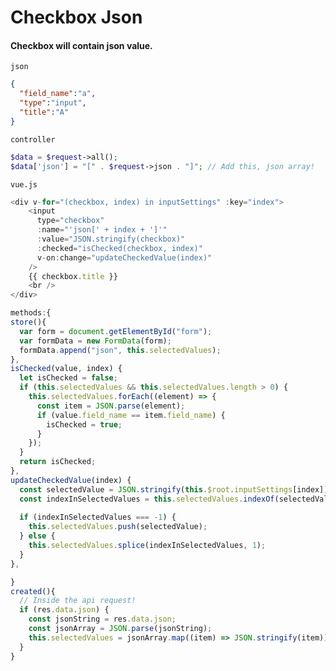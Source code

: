 # Checkbox Json

#### Checkbox will contain json value.

``` json ```
```json
{
  "field_name":"a",
  "type":"input",
  "title":"A"
}
```

``` controller ```
```php
$data = $request->all();
$data['json'] = "[" . $request->json . "]"; // Add this, json array!
```

``` vue.js ```
```js
<div v-for="(checkbox, index) in inputSettings" :key="index">
    <input
      type="checkbox"
      :name="'json[' + index + ']'"
      :value="JSON.stringify(checkbox)"
      :checked="isChecked(checkbox, index)"
      v-on:change="updateCheckedValue(index)"
    />
    {{ checkbox.title }}
    <br />
</div>

methods:{
store(){
  var form = document.getElementById("form");
  var formData = new FormData(form);
  formData.append("json", this.selectedValues);
},
isChecked(value, index) {
  let isChecked = false;
  if (this.selectedValues && this.selectedValues.length > 0) {
    this.selectedValues.forEach((element) => {
      const item = JSON.parse(element);
      if (value.field_name == item.field_name) {
        isChecked = true;
      }
    });
  }
  return isChecked;
},
updateCheckedValue(index) {
  const selectedValue = JSON.stringify(this.$root.inputSettings[index]);
  const indexInSelectedValues = this.selectedValues.indexOf(selectedValue);
  
  if (indexInSelectedValues === -1) {
    this.selectedValues.push(selectedValue);
  } else {
    this.selectedValues.splice(indexInSelectedValues, 1);
  }
},

}
created(){
  // Inside the api request!
  if (res.data.json) {
    const jsonString = res.data.json;
    const jsonArray = JSON.parse(jsonString);
    this.selectedValues = jsonArray.map((item) => JSON.stringify(item));
  }
}


```
